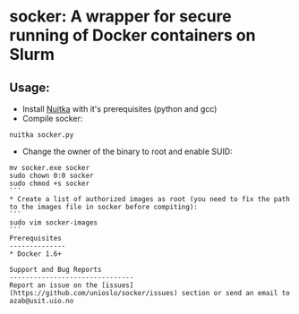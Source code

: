 # socker: A wrapper for secure running of Docker containers on Slurm

Usage:
-------
* Install [Nuitka](http://nuitka.net/) with it's prerequisites (python and gcc)
* Compile socker: 
```
nuitka socker.py
```
* Change the owner of the binary to root and enable SUID: 
````
mv socker.exe socker
sudo chown 0:0 socker
sudo chmod +s socker
```
* Create a list of authorized images as root (you need to fix the path to the images file in socker before compiting):
```
sudo vim socker-images
```
Prerequisites
--------------
* Docker 1.6+

Support and Bug Reports
-------------------------------
Report an issue on the [issues](https://github.com/unioslo/socker/issues) section or send an email to azab@usit.uio.no
